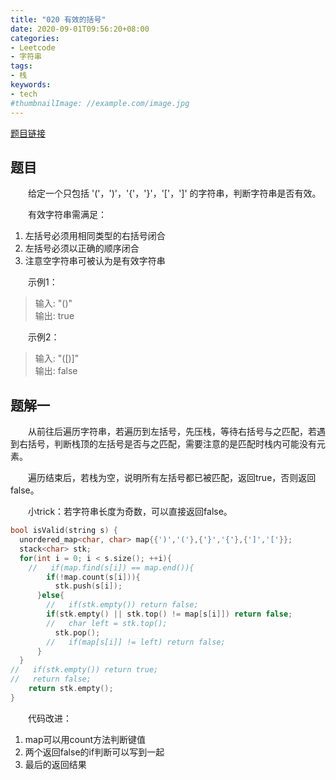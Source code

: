```yaml
---
title: "020 有效的括号"
date: 2020-09-01T09:56:20+08:00
categories:
- Leetcode
- 字符串
tags:
- 栈
keywords:
- tech
#thumbnailImage: //example.com/image.jpg
---
```

[题目链接](https://leetcode-cn.com/problems/valid-parentheses/)
<!--more-->
## 题目
　　给定一个只包括 '('，')'，'{'，'}'，'['，']' 的字符串，判断字符串是否有效。

　　有效字符串需满足：
1. 左括号必须用相同类型的右括号闭合
2. 左括号必须以正确的顺序闭合
3. 注意空字符串可被认为是有效字符串

　　示例1：
> 输入: "()"  
输出: true

　　示例2：
> 输入: "([)]"  
输出: false

## 题解一
　　从前往后遍历字符串，若遍历到左括号，先压栈，等待右括号与之匹配，若遇到右括号，判断栈顶的左括号是否与之匹配，需要注意的是匹配时栈内可能没有元素。

　　遍历结束后，若栈为空，说明所有左括号都已被匹配，返回true，否则返回false。

　　小trick：若字符串长度为奇数，可以直接返回false。
```cpp
bool isValid(string s) {
  unordered_map<char, char> map{{')','('},{'}','{'},{']','['}};
  stack<char> stk;
  for(int i = 0; i < s.size(); ++i){
    //   if(map.find(s[i]) == map.end()){
        if(!map.count(s[i])){
          stk.push(s[i]);
      }else{
        //   if(stk.empty()) return false;
        if(stk.empty() || stk.top() != map[s[i]]) return false;
        //   char left = stk.top();
          stk.pop();
        //   if(map[s[i]] != left) return false;
      }
  }
//   if(stk.empty()) return true;
//   return false;
    return stk.empty();
}
```

　　代码改进：
1. map可以用count方法判断键值
2. 两个返回false的if判断可以写到一起
3. 最后的返回结果